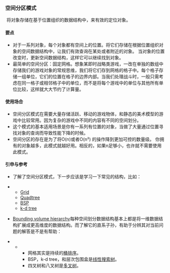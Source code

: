 ###  空间分区模式 

​	将对象存储在基于位置组织的数据结构中，来有效的定位对象。

#### 要点

- 对于一系列对象，每个对象都有空间上的位置。将它们存储在根据位置组织对象的空间数据结构中，让我们有效查询在某处或者附近的对象。 当对象的位置改变时，更新空间数据结构，这样它可以继续找到对象。
- 最简单的空间分区：固定网格。想象某即时战略类游戏，一改在单独的数组中存储我们的游戏对象的常规思维，我们将它们存到网格的格子中。每个格子存储一组单位，它们的位置在格子的边界内部。当我们处理战斗时，一般只需考虑在同一格子或相邻格子中的单位，而不是将每个游戏中的单位与其他所有单位比较，这样就大大节约了计算量。

#### 使用场合

- 空间分区模式在需要大量存储活跃、移动的游戏物体，和静态的美术模型的游戏中比较常用。因为复杂的游戏中不同的内容有不同的空间划分。
- 这个模式的基本适用场景是你有一系列有位置的对象，当做了大量通过位置寻找对象的查询而导致性能下降的时候。
- 空间分区的存在是为了将O(n)或者O(n²) 的操作降到更加可控的数量级。 你拥有的对象越多，此模式就越好用。相反的，如果n足够小，也许就不需要使用此模式。

#### 引申与参考

- 了解了空间分区模式，下一步应该是学习一下常见的结构，比如：

- - [Grid](https://link.zhihu.com/?target=http%3A//en.wikipedia.org/wiki/Grid_(spatial_index))
  - [Quadtree](https://link.zhihu.com/?target=http%3A//en.wikipedia.org/wiki/Quad_tree)
  - [BSP](https://link.zhihu.com/?target=http%3A//en.wikipedia.org/wiki/Binary_space_partitioning)
  - [k-d tree](https://link.zhihu.com/?target=http%3A//en.wikipedia.org/wiki/Kd-tree)

- [Bounding volume hierarchy](https://link.zhihu.com/?target=http%3A//en.wikipedia.org/wiki/Bounding_volume_hierarchy)每种空间划分数据结构基本上都是将一维数据结构扩展成更高维度的数据结构。而了解它的直系子孙，有助于分辨其对当前问题的解答是不是有帮助：

- - - 网格其实是持续的[桶排序](https://link.zhihu.com/?target=http%3A//en.wikipedia.org/wiki/Bucket_sort)。
    - BSP，k-d tree，和层次包围盒是[线性搜索树](https://link.zhihu.com/?target=http%3A//en.wikipedia.org/wiki/Binary_search_tree)。
    - 四叉树和八叉树是[多叉树](https://link.zhihu.com/?target=http%3A//en.wikipedia.org/wiki/Trie)。

